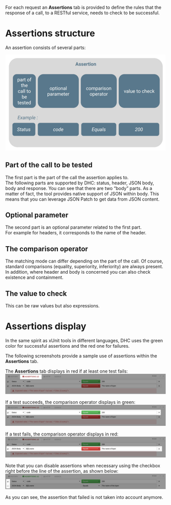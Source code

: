 For each request an **Assertions** tab is provided to define the rules that the response of a call, to a RESTful service, needs to check to be successful.


# Assertions structure

An assertion consists of several parts:

![Assertion diagram](images/assertions.jpg "Assertion diagram")

## Part of the call to be tested
The first part is the part of the call the assertion applies to.  
The following parts are supported by DHC: status, header, JSON body, body and response. You can see that there are two “body” parts. As a matter of fact, the tool provides native support of JSON within body. This means that you can leverage JSON Patch to get data from JSON content.

## Optional parameter
The second part is an optional parameter related to the first part.  
For example for headers, it corresponds to the name of the header.

## The comparison operator
The matching mode can differ depending on the part of the call. Of course, standard comparisons (equality, superiority, inferiority) are always present. In addition, where header and body is concerned you can also check existence and containment.

## The value to check
This can be raw values but also expressions.


# Assertions display

In the same spirit as xUnit tools in different languages, DHC uses the green color for successful assertions and the red one for failures.

The following screenshots provide a sample use of assertions within the **Assertions** tab.

The **Assertions** tab displays in red if at least one test fails:
![Global status](images/01-global-status.jpg "Global status")

If a test succeeds, the comparison operator displays in green:
![Successful assertion](images/01-successful-assertion.jpg "Successful assertion")

If a test fails, the comparison operator displays in red:
![Failure assertion](images/01-failure-assertion.jpg "Failure assertion")


Note that you can disable assertions when necessary using the checkbox right before the line of the assertion, as shown below:
![Disable assertion](images/03-disable-assertion.jpg "Disable assertion")

As you can see, the assertion that failed is not taken into account anymore.
